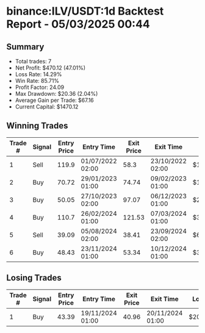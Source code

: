 # binance:ILV/USDT:1d Backtest Report - 05/03/2025 00:44
## Summary

- Total trades: 7
- Net Profit: $470.12 (47.01%)
- Loss Rate: 14.29%
- Win Rate: 85.71%
- Profit Factor: 24.09
- Max Drawdown: $20.36 (2.04%)
- Average Gain per Trade: $67.16
- Current Capital: $1470.12

## Winning Trades

| Trade # | Signal | Entry Price | Entry Time | Exit Price | Exit Time | Gain |
|---------|--------|-------------|------------|------------|-----------|------|
| 1 | Sell | 119.9 | 01/07/2022 02:00 | 58.3 | 23/10/2022 02:00 | $128.44 |
| 2 | Buy | 70.72 | 29/01/2023 01:00 | 74.74 | 09/02/2023 01:00 | $16.04 |
| 3 | Buy | 50.05 | 27/10/2023 02:00 | 97.07 | 06/12/2023 01:00 | $268.80 |
| 4 | Buy | 110.7 | 26/02/2024 01:00 | 121.53 | 07/03/2024 01:00 | $34.57 |
| 5 | Sell | 39.09 | 05/08/2024 02:00 | 38.41 | 23/09/2024 02:00 | $6.30 |
| 6 | Buy | 48.43 | 23/11/2024 01:00 | 53.34 | 10/12/2024 01:00 | $36.34 |


## Losing Trades

| Trade # | Signal | Entry Price | Entry Time | Exit Price | Exit Time | Loss |
|---------|--------|-------------|------------|------------|-----------|------|
| 1 | Buy | 43.39 | 19/11/2024 01:00 | 40.96 | 20/11/2024 01:00 | $20.36 |
